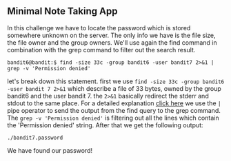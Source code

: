 ## Minimal Note Taking App
In this challenge we have to locate the password which is stored somewhere unknown on the server.
The only info we have is the file size, the file owner and the group owners.
We'll use again the find command in combination with the grep command to filter out the search result.

    bandit6@bandit:$ find -size 33c -group bandit6 -user bandit7 2>&1 | grep -v 'Permission denied'
let's break down this statement.
first we use `find -size 33c -group bandit6 -user bandit 7 2>&1` which describe a file of 33 bytes, owned by the group bandit6 and the user bandit 7. the `2>&1` basically redirect the stderr and stdout to the same place.
For a detailed explanation [click here](https://www.brianstorti.com/understanding-shell-script-idiom-redirect/)
we use the `|` pipe operator to send the output from the find query to the grep command.
The `grep -v 'Permission denied'` is filtering out all the lines which contain the 'Permission denied' string.
After that we get the following output:

    ./bandit7.password
We have found our password!

